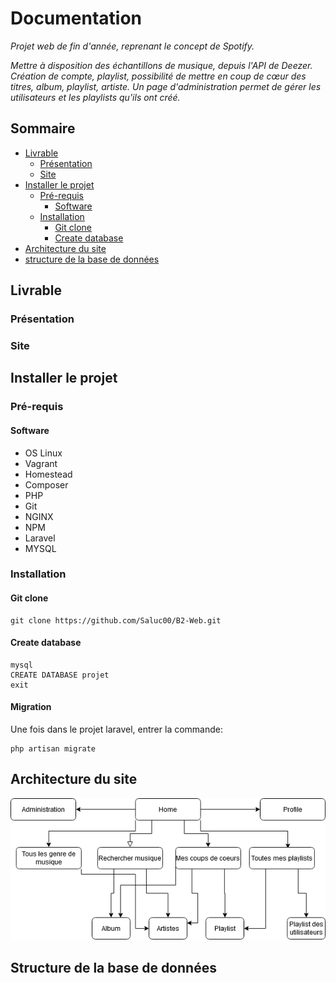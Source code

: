 # Documentation

*Projet web de fin d'année, reprenant le concept de Spotify.*

*Mettre à disposition des échantillons de musique, depuis l'API de Deezer. Création de compte, playlist, possibilité de mettre en coup de cœur des titres, album, playlist, artiste.*
*Un page d'administration permet de gérer les utilisateurs et les playlists qu'ils ont créé.*

## Sommaire

* [Livrable](##-livrable)
	* [Présentation](###-présentation)
	* [Site](###-site)
* [Installer le projet](##-installer-le-projet)
	* [Pré-requis](###-pré-requis)
		* [Software](####-software)
	* [Installation](###-installer)
		* [Git clone](####-git-clone)
		* [Create database](####-create-database)
* [Architecture du site](##-architecture-du-site)
* [structure de la base de données](##-structure-de-la-base-de-données)

## Livrable

### Présentation

### Site

## Installer le projet

### Pré-requis

#### Software

- OS Linux
- Vagrant
- Homestead
- Composer
- PHP
- Git
- NGINX
- NPM
- Laravel
- MYSQL

### Installation

#### Git clone

```
git clone https://github.com/Saluc00/B2-Web.git
```

#### Create database

```
mysql
CREATE DATABASE projet
exit
```

#### Migration

Une fois dans le projet laravel, entrer la commande: 

```
php artisan migrate
```

## Architecture du site
![arch](https://github.com/Saluc00/B2-Web/blob/master/images/architecture.png)
## Structure de la base de données